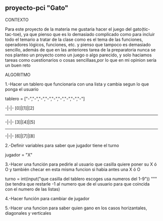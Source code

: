 ## proyecto-pci "Gato"

CONTEXTO

Para este proyecto de la materia me gustaria hacer el juego del gato(tic-tac-toe), ya que pienso que es lo demasiado complicado como para incluir todo el temario a tratar de la clase como es el tema de las funciones, operadores lógicos, funciones, etc. y pienso que tampoco es demasiado sencillo, además de que en las anteriores tarea de la preparatoria nunca se nos planteo un proyecto como un juego o algo parecido, y solo haciamos tareas como cuestionarios o cosas sencillaas,por lo que en mi opinion sería un buen reto 

ALGORITMO

1.-Hacer un tablero que funcionaria con una lista y cambia segun lo que ponga el usuario

tablero = ["-","-","-","-","-","-","-","-","-"] 

-|-|-       [0]|[1]|[2]     
-----       -----------
-|-|-       [3]|[4]|[5] 
-----       -----------
-|-|-       [6]|[7]|[8] 

2.-Definir variables para saber que jugador tiene el turno

jugador = "X"

3.-Hacer una función para pedirle al usuario que casilla quiere poner su X ó O y también checar en esta misma funcion si habia antes una X ó O

turno = int(input("que casilla del tablero escoges usa numeros del 1-9"))
"""(se tendra que restarle -1 al numero que de el usuario para que coincida con el numero de las listas)

4.-Hacer función para cambiar de jugador


5.-Hacer una funcion para saber quien gano en los casos horizantales, diagonales y verticales 




